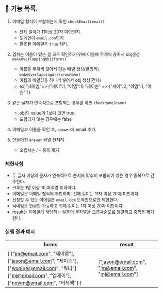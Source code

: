 ## 🚀 기능 목록.

1. 이메일 형식이 부합하는지 확인 `checkEmail(email)`
    - 전체 길이가 11이상 20자 미만인지
    - 도메인이 `email.com`인지
    - 잘못된 이메일은 `true` 처리.
2. 겹치는 이름이 있는 걸 모두 확인하기 위해 이름에 두개씩 끊어서 obj생성`makeOverlappingObj(forms)`
    - 이름을 두개씩 끊어서 담는 배열 생성(한명씩) `makeOverlappingArr(crewName)`
    - 이름의 배열값을 하나씩 넣어서 obj 생성(전체)
    - ex)"제이엠"=> {"제이":1, "이엠":1}
         "제이슨" => {"제이":2, "이엠":1, "이슨":1}
3. 같은 글자가 연속적으로 포함되는 경우를 확인 `checkName(name)`
    - obj의 value가 1보다 크면 true
    - 포함되지 않는 경우에는 false

4. 이메일과 이름을 확인 후, `answer`에 email 추가.
5. 만들어진 `answer` 배열 전처리
    - 오름차순 / - 중복 제거

### 제한사항

- 두 글자 이상의 문자가 연속적으로 순서에 맞추어 포함되어 있는 경우 중복으로 간주한다.
- 크루는 1명 이상 10,000명 이하이다.
- 이메일은 이메일 형식에 부합하며, 전체 길이는 11자 이상 20자 미만이다.
- 신청할 수 있는 이메일은 `email.com` 도메인으로만 제한한다.
- 닉네임은 한글만 가능하고 전체 길이는 1자 이상 20자 미만이다.
- result는 이메일에 해당하는 부분의 문자열을 오름차순으로 정렬하고 중복은 제거한다.

### 실행 결과 예시

| forms | result |
| --- | --- |
| [ ["jm@email.com", "제이엠"], ["jason@email.com", "제이슨"], ["woniee@email.com", "워니"], ["mj@email.com", "엠제이"], ["nowm@email.com", "이제엠"] ] | ["jason@email.com", "jm@email.com", "mj@email.com"] |
